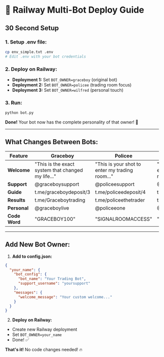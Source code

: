 # 🚀 Railway Multi-Bot Deploy Guide

## **30 Second Setup**

### **1. Setup .env file:**
```bash
cp env_simple.txt .env
# Edit .env with your bot credentials
```

### **2. Deploy on Railway:**
- **Deployment 1:** Set `BOT_OWNER=graceboy` (original bot)
- **Deployment 2:** Set `BOT_OWNER=policee` (trading room focus)  
- **Deployment 3:** Set `BOT_OWNER=wilfred` (personal touch)

### **3. Run:**
```bash
python bot.py
```

**Done!** Your bot now has the complete personality of that owner! 🎉

---

## **What Changes Between Bots:**

| Feature | Graceboy | Policee | Wilfred |
|---------|----------|---------|---------|
| **Welcome** | "This is the exact system that changed my life..." | "This is your shot to enter my trading room..." | "This is your shot to enter my trading room..." |
| **Support** | @graceboysupport | @policeesupport | @Wilfredsupport |
| **Guide** | t.me/graceboydeposit/3 | t.me/policeedeposit/4 | t.me/wilfreddeposit/3 |
| **Results** | t.me/Graceboytrading | t.me/policeethetrader | t.me/wilfredshaffa |
| **Personal** | @graceboylive | @policeeone | @Wilfredshaffa1 |
| **Code Word** | "GRACEBOY100" | "SIGNALROOMACCESS" | "SIGNALROOMACCESS" |

---

## **Add New Bot Owner:**

1. **Add to config.json:**
```json
{
  "your_name": {
    "bot_config": {
      "bot_name": "Your Trading Bot",
      "support_username": "yoursupport"
    },
    "messages": {
      "welcome_message": "Your custom welcome..."
    }
  }
}
```

2. **Deploy on Railway:**
- Create new Railway deployment
- Set `BOT_OWNER=your_name`
- Done! ✅

**That's it!** No code changes needed! 🔥 